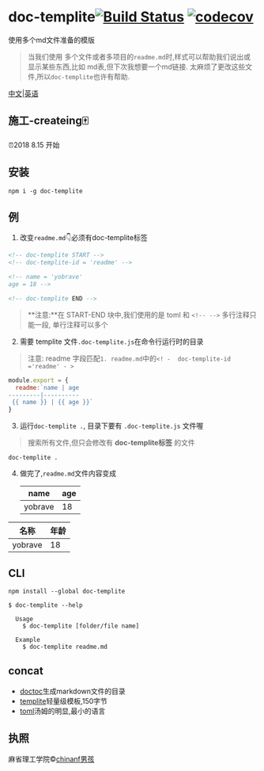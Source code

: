 
# doc-templite[![Build Status](https://travis-ci.org/chinanf-boy/doc-templite.svg?branch=master)](https://travis-ci.org/chinanf-boy/doc-templite) [![codecov](https://codecov.io/gh/chinanf-boy/doc-templite/badge.svg?branch=master)](https://codecov.io/gh/chinanf-boy/doc-templite?branch=master)

<!-- [![explain](http://llever.com/explain.svg)](https://github.com/chinanf-boy/doc-templite-explain) -->

使用多个md文件准备的模版

> 当我们使用 多个文件或者多项目的`readme.md`时,样式可以帮助我们说出或显示某些东西,比如 md表,但下次我想要一个md链接. 太麻烦了更改这些文件,所以`doc-templite`也许有帮助.

[中文](./readme.zh.md)\|[英语](./readme.md)

## 施工-createing🀄️

⏰2018 8.15 开始

## 安装

    npm i -g doc-templite

## 例

1.  改变`readme.md`👇必须有doc-templite标签

```html
<!-- doc-templite START -->
<!-- doc-templite-id = 'readme' -->

<!-- name = 'yobrave'
age = 18 -->

<!-- doc-templite END -->
```

> **注意:**在 START-END 块中,我们使用的是 toml 和 `<!-- -->`
> 多行注释只能一段, 单行注释可以多个

2.  需要 templite 文件`.doc-templite.js`在命令行运行时的目录

> 注意: readme 字段匹配`1. readme.md`中的`<! -  doc-templite-id ='readme' - >`

```js
module.export = {
  readme:`name | age
---------|----------
 {{ name }} | {{ age }}`
}
```

3.  运行`doc-templite .`, 目录下要有 `.doc-templite.js` 文件喔

> 搜索所有文件,但只会修改有 **doc-templite标签** 的文件

    doc-templite .

4.  做完了,`readme.md`文件内容变成


    <!-- doc-templite START -->
    <!-- doc-templite-id = 'readme' -->

    <!-- name = 'yobrave'
    age = 18 -->

    name | age
    ---------|----------
    yobrave | 18

    <!-- doc-templite END -->

| 名称      | 年龄  |
| ------- | --- |
| yobrave | 18  |

## CLI

    npm install --global doc-templite

    $ doc-templite --help

      Usage
        $ doc-templite [folder/file name]

      Example
        $ doc-templite readme.md

<!-- ## API

### docTemplite(input, [options])

#### input

name: | input
---------|----------
Type: | `string`
Desc: | Lorem ipsum.

#### options

##### foo

 name: | foo
---------|----------
Type: | `boolean`
Default: | `false`
Desc: | Lorem ipsum. -->

## concat

-   [doctoc](https://github.com/thlorenz/doctoc)生成markdown文件的目录
-   [templite](https://github.com/lukeed/templite)轻量级模板,150字节
-   [toml](https://github.com/toml-lang/toml)汤姆的明显,最小的语言

## 执照

麻省理工学院©[chinanf男孩](http://llever.com)
